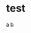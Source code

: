 # test

[a](https://github.com/juniusluo/test/tree/master/docs/a#title)
[b](https://github.com/juniusluo/test/tree/master/docs#b-title)
